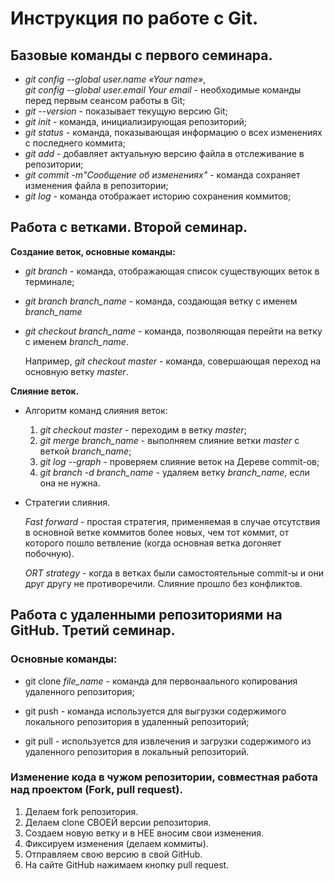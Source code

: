 # Инструкция по работе с Git.
## Базовые команды с первого семинара.
* *git config --global user.name «Your name»*,    
  *git config --global user.email Your email* - необходимые команды перед первым сеансом работы в Git;
* *git --version* - показывает текущую версию Git;
* *git init* - команда, инициализирующая репозиторий;
* *git status* - команда, показывающая информацию о всех изменениях с последнего коммита;
* *git add* - добавляет актуальную версию файла в отслеживание в репозитории;
* *git commit -m"Сообщение об изменениях"* - команда сохраняет изменения файла в репозитории;
* *git log* - команда отображает историю сохранения коммитов;

## Работа с ветками. Второй семинар.

**Создание веток, основные команды:**

* *git branch* - команда, отображающая список существующих веток в терминале;
* *git branch branch_name* - команда, создающая ветку с именем *branch_name*
* *git checkout branch_name* - команда, позволяющая перейти на ветку с именем *branch_name*.   

   Например, *git checkout master* - команда, совершающая переход на основную ветку *master*.

**Слияние веток.**

* Алгоритм команд слияния веток:

  1. *git checkout master* - переходим в ветку *master*;
  2. *git merge branch_name* - выполняем слияние ветки *master* с веткой *branch_name*;
  3. *git log --graph* - проверяем слияние веток на Дереве commit-ов;
  4. *git branch -d branch_name* - удаляем ветку *branch_name*, если она не нужна.

* Стратегии слияния.

  *Fast forward* - простая стратегия, применяемая в случае отсутствия в основной ветке коммитов более новыx, чем тот коммит, от которого пошло ветвление (когда основная ветка догоняет побочную).
  
  *ORT strategy* - когда в ветках были самостоятельные commit-ы и они друг другу не противоречили. Слияние прошло без конфликтов.

## Работа с удаленными репозиториями на GitHub. Третий семинар.

### Основные команды:

* git clone *file_name* - команда для первонаального копирования удаленного репозитория;

* git push - команда используется для выгрузки содержимого локального репозитория в удаленный репозиторий;

* git pull - используется для извлечения и загрузки содержимого из удаленного репозитория в локальный репозиторий.

### Изменение кода в чужом репозитории, совместная работа над проектом (Fork, pull request).

1. Делаем fork репозитория.
2. Делаем clone СВОЕЙ версии репозитория.
3. Создаем новую ветку и в НЕЕ вносим свои изменения.
4. Фиксируем изменения (делаем коммиты).
5. Отправляем свою версию в свой GitHub.
6. На сайте GitHub нажимаем кнопку pull request.